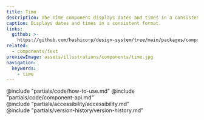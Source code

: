 ```yaml
---
title: Time
description: The Time component displays dates and times in a consistent format.
caption: Displays dates and times in a consistent format.
links:
  github: >-
    https://github.com/hashicorp/design-system/tree/main/packages/components/src/components/hds/time
related:
  - components/text
previewImage: assets/illustrations/components/time.jpg
navigation:
  keywords:
    - time
---
```


<section data-tab="Code">
  @include "partials/code/how-to-use.md"
  @include "partials/code/component-api.md"
</section>

<section data-tab="Accessibility">
  @include "partials/accessibility/accessibility.md"
</section>

<section data-tab="Version history">
  @include "partials/version-history/version-history.md"
</section>
